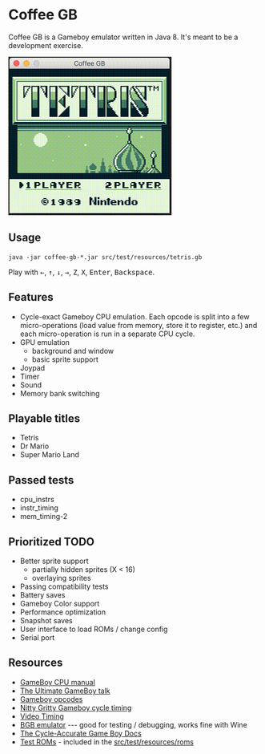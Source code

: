 # Coffee GB

Coffee GB is a Gameboy emulator written in Java 8. It's meant to be a development exercise.

![Coffee GB running Tetris](doc/tetris.gif)

## Usage

    java -jar coffee-gb-*.jar src/test/resources/tetris.gb

Play with <kbd>&larr;</kbd>, <kbd>&uarr;</kbd>, <kbd>&darr;</kbd>, <kbd>&rarr;</kbd>, <kbd>Z</kbd>, <kbd>X</kbd>, <kbd>Enter</kbd>, <kbd>Backspace</kbd>.

## Features

* Cycle-exact Gameboy CPU emulation. Each opcode is split into a few micro-operations (load value from memory, store it to register, etc.) and each micro-operation is run in a separate CPU cycle.
* GPU emulation
    * background and window
    * basic sprite support
* Joypad
* Timer
* Sound
* Memory bank switching

## Playable titles

* Tetris
* Dr Mario
* Super Mario Land

## Passed tests

* cpu_instrs
* instr_timing
* mem_timing-2

## Prioritized TODO

* Better sprite support
    * partially hidden sprites (X < 16)
    * overlaying sprites
* Passing compatibility tests
* Battery saves
* Gameboy Color support
* Performance optimization
* Snapshot saves
* User interface to load ROMs / change config
* Serial port

## Resources

* [GameBoy CPU manual](http://marc.rawer.de/Gameboy/Docs/GBCPUman.pdf)
* [The Ultimate GameBoy talk](https://www.youtube.com/watch?v=HyzD8pNlpwI)
* [Gameboy opcodes](http://pastraiser.com/cpu/gameboy/gameboy_opcodes.html)
* [Nitty Gritty Gameboy cycle timing](http://blog.kevtris.org/blogfiles/Nitty%20Gritty%20Gameboy%20VRAM%20Timing.txt)
* [Video Timing](https://github.com/jdeblese/gbcpu/wiki/Video-Timing)
* [BGB emulator](http://bgb.bircd.org/) --- good for testing / debugging, works fine with Wine
* [The Cycle-Accurate Game Boy Docs](https://github.com/AntonioND/giibiiadvance/tree/master/docs)
* [Test ROMs](http://slack.net/~ant/old/gb-tests/) - included in the [src/test/resources/roms](src/test/resources/roms)